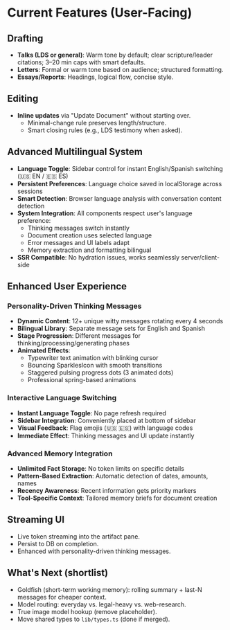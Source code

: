 # Current Features (User-Facing)

## Drafting
- **Talks (LDS or general)**: Warm tone by default; clear scripture/leader citations; 3–20 min caps with smart defaults.
- **Letters**: Formal or warm tone based on audience; structured formatting.
- **Essays/Reports**: Headings, logical flow, concise style.

## Editing
- **Inline updates** via "Update Document" without starting over.
  - Minimal-change rule preserves length/structure.
  - Smart closing rules (e.g., LDS testimony when asked).

## Advanced Multilingual System
- **Language Toggle**: Sidebar control for instant English/Spanish switching (🇺🇸 EN / 🇪🇸 ES)
- **Persistent Preferences**: Language choice saved in localStorage across sessions
- **Smart Detection**: Browser language analysis with conversation content detection
- **System Integration**: All components respect user's language preference:
  - Thinking messages switch instantly
  - Document creation uses selected language
  - Error messages and UI labels adapt
  - Memory extraction and formatting bilingual
- **SSR Compatible**: No hydration issues, works seamlessly server/client-side

## Enhanced User Experience

### Personality-Driven Thinking Messages
- **Dynamic Content**: 12+ unique witty messages rotating every 4 seconds
- **Bilingual Library**: Separate message sets for English and Spanish
- **Stage Progression**: Different messages for thinking/processing/generating phases
- **Animated Effects**:
  - Typewriter text animation with blinking cursor
  - Bouncing SparklesIcon with smooth transitions
  - Staggered pulsing progress dots (3 animated dots)
  - Professional spring-based animations

### Interactive Language Switching
- **Instant Language Toggle**: No page refresh required
- **Sidebar Integration**: Conveniently placed at bottom of sidebar
- **Visual Feedback**: Flag emojis (🇺🇸 🇪🇸) with language codes
- **Immediate Effect**: Thinking messages and UI update instantly

### Advanced Memory Integration
- **Unlimited Fact Storage**: No token limits on specific details
- **Pattern-Based Extraction**: Automatic detection of dates, amounts, names
- **Recency Awareness**: Recent information gets priority markers
- **Tool-Specific Context**: Tailored memory briefs for document creation

## Streaming UI
- Live token streaming into the artifact pane.
- Persist to DB on completion.
- Enhanced with personality-driven thinking messages.

## What's Next (shortlist)
- Goldfish (short-term working memory): rolling summary + last-N messages for cheaper context.
- Model routing: everyday vs. legal-heavy vs. web-research.
- True image model hookup (remove placeholder).
- Move shared types to `lib/types.ts` (done if merged).
